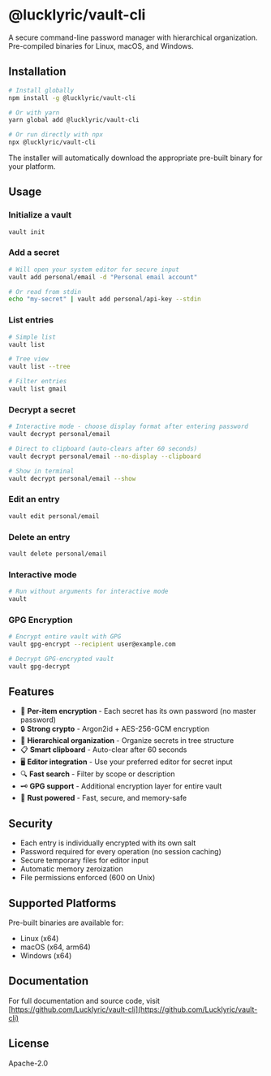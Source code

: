 # @lucklyric/vault-cli

A secure command-line password manager with hierarchical organization. Pre-compiled binaries for Linux, macOS, and Windows.

## Installation

```bash
# Install globally
npm install -g @lucklyric/vault-cli

# Or with yarn
yarn global add @lucklyric/vault-cli

# Or run directly with npx
npx @lucklyric/vault-cli
```

The installer will automatically download the appropriate pre-built binary for your platform.

## Usage

### Initialize a vault

```bash
vault init
```

### Add a secret

```bash
# Will open your system editor for secure input
vault add personal/email -d "Personal email account"

# Or read from stdin
echo "my-secret" | vault add personal/api-key --stdin
```

### List entries

```bash
# Simple list
vault list

# Tree view
vault list --tree

# Filter entries
vault list gmail
```

### Decrypt a secret

```bash
# Interactive mode - choose display format after entering password
vault decrypt personal/email

# Direct to clipboard (auto-clears after 60 seconds)
vault decrypt personal/email --no-display --clipboard

# Show in terminal
vault decrypt personal/email --show
```

### Edit an entry

```bash
vault edit personal/email
```

### Delete an entry

```bash
vault delete personal/email
```

### Interactive mode

```bash
# Run without arguments for interactive mode
vault
```

### GPG Encryption

```bash
# Encrypt entire vault with GPG
vault gpg-encrypt --recipient user@example.com

# Decrypt GPG-encrypted vault
vault gpg-decrypt
```

## Features

- 🔐 **Per-item encryption** - Each secret has its own password (no master password)
- 🔒 **Strong crypto** - Argon2id + AES-256-GCM encryption
- 📁 **Hierarchical organization** - Organize secrets in tree structure
- 📋 **Smart clipboard** - Auto-clear after 60 seconds
- 🖥️ **Editor integration** - Use your preferred editor for secret input
- 🔍 **Fast search** - Filter by scope or description
- 🗝️ **GPG support** - Additional encryption layer for entire vault
- 🦀 **Rust powered** - Fast, secure, and memory-safe

## Security

- Each entry is individually encrypted with its own salt
- Password required for every operation (no session caching)
- Secure temporary files for editor input
- Automatic memory zeroization
- File permissions enforced (600 on Unix)

## Supported Platforms

Pre-built binaries are available for:
- Linux (x64)
- macOS (x64, arm64)
- Windows (x64)

## Documentation

For full documentation and source code, visit [https://github.com/Lucklyric/vault-cli](https://github.com/Lucklyric/vault-cli)

## License

Apache-2.0
